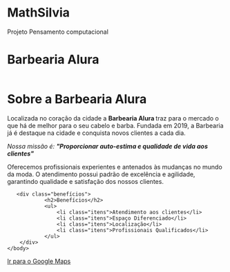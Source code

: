 # MathSilvia
Projeto Pensamento computacional
<!DOCTYPE html>
<html lang="pt-br">
    <title> Barbearia Alura </title>
    <head>
        <meta charset="UTF-8">
        <p><h1><strong>Barbearia Alura</strong></h1></p>
        <link rel="stylesheet" href="style.css">
    </head>
    <body>
        <img id="barbearia" src="barbearia.jpg" alt="">
        <div>
            <h1>Sobre a Barbearia Alura</h1>
            <P>Localizada no coração da cidade a <strong> Barbearia Alura </strong> traz para o mercado 
                o que há de melhor para o seu cabelo e barba. Fundada em 2019, a Barbearia já é destaque
            na cidade e conquista novos clientes a cada dia.</P>
            <p style=><em>Nossa missão é: <strong>"Proporcionar auto-estima e qualidade de vida aos clientes"</strong></em></p>
            <p><class="paragrafo-1" Oferecemos profissionais experientes e antenados às mudanças no mundo da moda. O atendimento
                possui padrão de excelência e agilidade, garantindo qualidade e satisfação dos nossos
                clientes.</p>
                <p>Oferecemos profissionais experientes e antenados às mudanças no mundo da moda. 
                    O atendimento possui padrão de excelência e agilidade, garantindo qualidade e satisfação dos nossos clientes.</p>
        </div>

       <div class="benefícios">
                <h2>Benefícios</h2>
                <ul>
                    <li class="itens">Atendimento aos clientes</li>
                    <li class="itens">Espaço Diferenciado</li>
                    <li class="itens">Localização</li>
                    <li class="itens">Profissionais Qualificados</li>
                </ul>
        </div>
    </body>
</html>

<P>
<a href="https://www.google.com.br/maps/place/Av.+Brasil,+3409+-+Zona+08,+Maring%C3%A1+-+PR,+87013-000/@-23.421214,-51.9372043,17z/data=!3m1!4b1!4m5!3m4!1s0x94ecd0d365b2a05d:0xbd9439590423b51f!8m2!3d-23.4212189!4d-51.9350156" target="blank">Ir para o Google Maps</a>
<div>
        
</div>
</P>
